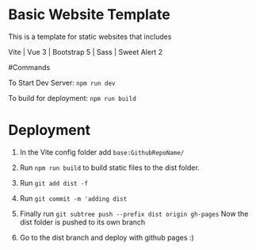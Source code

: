 # Basic Website Template

This is a template for static websites that includes

Vite | Vue 3 | Bootstrap 5 | Sass | Sweet Alert 2


#Commands

To Start Dev Server: `npm run dev`

To build for deployment: `npm run build`


# Deployment

1. In the Vite config folder add `base:GithubRepoName/`

2. Run `npm run build` to build static files to the dist folder.

3. Run `git add dist -f`

4. Run `git commit -m 'adding dist`

5. Finally run `git subtree push --prefix dist origin gh-pages` Now the dist folder is pushed to its own branch

6. Go to the dist branch and deploy with github pages :) 
